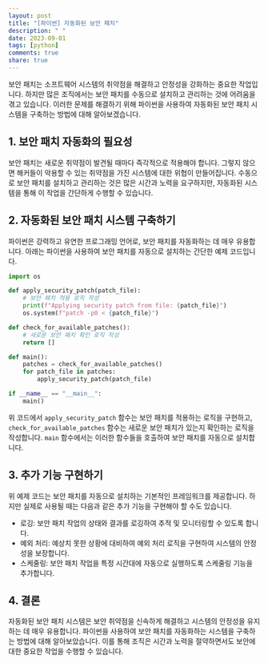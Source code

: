 ```yaml
---
layout: post
title: "[파이썬] 자동화된 보안 패치"
description: " "
date: 2023-09-01
tags: [python]
comments: true
share: true
---
```


보안 패치는 소프트웨어 시스템의 취약점을 해결하고 안정성을 강화하는 중요한 작업입니다. 하지만 많은 조직에서는 보안 패치를 수동으로 설치하고 관리하는 것에 어려움을 겪고 있습니다. 이러한 문제를 해결하기 위해 파이썬을 사용하여 자동화된 보안 패치 시스템을 구축하는 방법에 대해 알아보겠습니다.

## 1. 보안 패치 자동화의 필요성

보안 패치는 새로운 취약점이 발견될 때마다 즉각적으로 적용해야 합니다. 그렇지 않으면 해커들이 악용할 수 있는 취약점을 가진 시스템에 대한 위협이 만들어집니다. 수동으로 보안 패치를 설치하고 관리하는 것은 많은 시간과 노력을 요구하지만, 자동화된 시스템을 통해 이 작업을 간단하게 수행할 수 있습니다.

## 2. 자동화된 보안 패치 시스템 구축하기

파이썬은 강력하고 유연한 프로그래밍 언어로, 보안 패치를 자동화하는 데 매우 유용합니다. 아래는 파이썬을 사용하여 보안 패치를 자동으로 설치하는 간단한 예제 코드입니다.

```python
import os

def apply_security_patch(patch_file):
    # 보안 패치 적용 로직 작성
    print(f"Applying security patch from file: {patch_file}")
    os.system(f"patch -p0 < {patch_file}")

def check_for_available_patches():
    # 새로운 보안 패치 확인 로직 작성
    return []

def main():
    patches = check_for_available_patches()
    for patch_file in patches:
        apply_security_patch(patch_file)

if __name__ == "__main__":
    main()
```

위 코드에서 `apply_security_patch` 함수는 보안 패치를 적용하는 로직을 구현하고, `check_for_available_patches` 함수는 새로운 보안 패치가 있는지 확인하는 로직을 작성합니다. `main` 함수에서는 이러한 함수들을 호출하여 보안 패치를 자동으로 설치합니다.

## 3. 추가 기능 구현하기

위 예제 코드는 보안 패치를 자동으로 설치하는 기본적인 프레임워크를 제공합니다. 하지만 실제로 사용될 때는 다음과 같은 추가 기능을 구현해야 할 수도 있습니다.

- 로깅: 보안 패치 작업의 상태와 결과를 로깅하여 추적 및 모니터링할 수 있도록 합니다.
- 예외 처리: 예상치 못한 상황에 대비하여 예외 처리 로직을 구현하여 시스템의 안정성을 보장합니다.
- 스케줄링: 보안 패치 작업을 특정 시간대에 자동으로 실행하도록 스케줄링 기능을 추가합니다.

## 4. 결론

자동화된 보안 패치 시스템은 보안 취약점을 신속하게 해결하고 시스템의 안정성을 유지하는 데 매우 유용합니다. 파이썬을 사용하여 보안 패치를 자동화하는 시스템을 구축하는 방법에 대해 알아보았습니다. 이를 통해 조직은 시간과 노력을 절약하면서도 보안에 대한 중요한 작업을 수행할 수 있습니다.